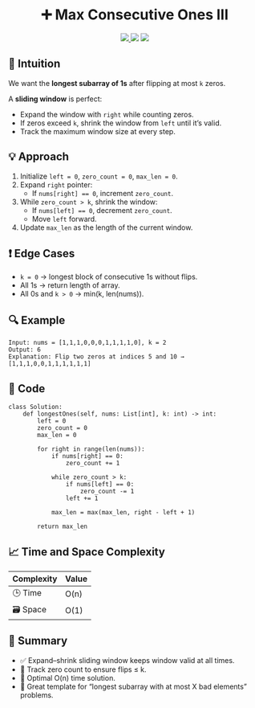 <h1 align="center">➕ Max Consecutive Ones III</h1>

<p align="center">
  <a href="https://leetcode.com/problems/max-consecutive-ones-iii/">
    <img src="https://img.shields.io/badge/LeetCode-Max%20Consecutive%20Ones%20III-brightgreen?logo=leetcode&style=flat-square" />
  </a>
  <img src="https://img.shields.io/badge/Difficulty-Medium-orange?style=flat-square" />
  <img src="https://img.shields.io/badge/Category-Sliding%20Window%2C%20Two%20Pointers-blueviolet?style=flat-square" />
</p>

## 🧠 Intuition

We want the **longest subarray of 1s** after flipping at most `k` zeros.  

A **sliding window** is perfect:
- Expand the window with `right` while counting zeros.
- If zeros exceed `k`, shrink the window from `left` until it’s valid.
- Track the maximum window size at every step.

## 💡 Approach

1. Initialize `left = 0`, `zero_count = 0`, `max_len = 0`.  
2. Expand `right` pointer:
   - If `nums[right] == 0`, increment `zero_count`.  
3. While `zero_count > k`, shrink the window:
   - If `nums[left] == 0`, decrement `zero_count`.  
   - Move `left` forward.  
4. Update `max_len` as the length of the current window.  

## ❗ Edge Cases

- `k = 0` → longest block of consecutive 1s without flips.  
- All 1s → return length of array.  
- All 0s and `k > 0` → min(k, len(nums)).  

## 🔍 Example

```
Input: nums = [1,1,1,0,0,0,1,1,1,1,0], k = 2
Output: 6
Explanation: Flip two zeros at indices 5 and 10 → [1,1,1,0,0,1,1,1,1,1,1]
```

## 🧾 Code

```
class Solution:
    def longestOnes(self, nums: List[int], k: int) -> int:
        left = 0
        zero_count = 0
        max_len = 0

        for right in range(len(nums)):
            if nums[right] == 0:
                zero_count += 1

            while zero_count > k:
                if nums[left] == 0:
                    zero_count -= 1
                left += 1

            max_len = max(max_len, right - left + 1)

        return max_len
```
## 📈 Time and Space Complexity

| Complexity | Value |
|------------|--------|
| 🕒 Time     | O(n)   |
| 🗃️ Space    | O(1)   |

## 📌 Summary

- ✅ Expand–shrink sliding window keeps window valid at all times.
- 🔄 Track zero count to ensure flips ≤ k.
- 🚀 Optimal O(n) time solution.
- 🧠 Great template for “longest subarray with at most X bad elements” problems.
